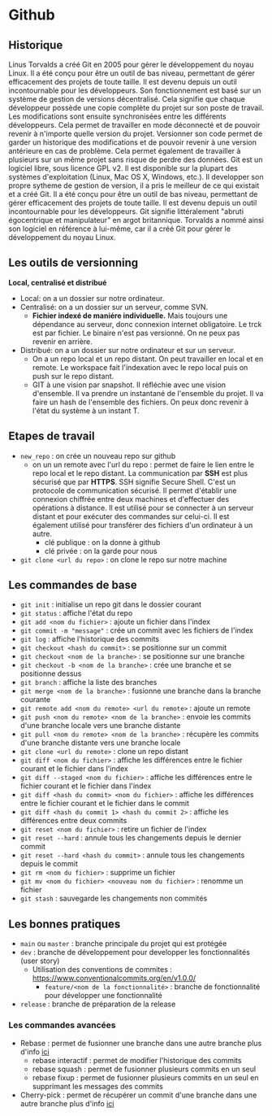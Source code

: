 # Github 

## Historique
Linus Torvalds  a créé Git en 2005 pour gérer le développement du noyau Linux. Il a été conçu pour être un outil de bas niveau, permettant de gérer efficacement des projets de toute taille. Il est devenu depuis un outil incontournable pour les développeurs.
Son fonctionnement est basé sur un système de gestion de versions décentralisé. Cela signifie que chaque développeur possède une copie complète du projet sur son poste de travail. Les modifications sont ensuite synchronisées entre les différents développeurs. Cela permet de travailler en mode déconnecté et de pouvoir revenir à n'importe quelle version du projet.
Versionner son code permet de garder un historique des modifications et de pouvoir revenir à une version antérieure en cas de problème. Cela permet également de travailler à plusieurs sur un même projet sans risque de perdre des données.
Git est un logiciel libre, sous licence GPL v2. Il est disponible sur la plupart des systèmes d'exploitation (Linux, Mac OS X, Windows, etc.).
Il developper son propre sytheme de gestion de version, il a pris le meilleur de ce qui existait et a créé Git. Il a été conçu pour être un outil de bas niveau, permettant de gérer efficacement des projets de toute taille. Il est devenu depuis un outil incontournable pour les développeurs. Git signifie littéralement "abruti égocentrique et manipulateur" en argot britannique. Torvalds a nommé ainsi son logiciel en référence à lui-même, car il a créé Git pour gérer le développement du noyau Linux.

## Les outils de versionning
**Local, centralisé et distribué**

- Local: on a un dossier sur notre ordinateur. 
- Centralisé: on a un dossier sur un serveur, comme SVN. 
  - **Fichier indexé de maniére individuelle.** Mais toujours une dépendance au serveur, donc connexion internet obligatoire. Le trck est par fichier. Le binaire n'est pas versionné. On ne peux pas revenir en arrière.
- Distribué: on a un dossier sur notre ordinateur et sur un serveur.
  - On a un repo local et un repo distant. On peut travailler en local et en remote. Le workspace fait l'indexation avec le repo local puis on push sur le repo distant. 
  - GIT à une vision par snapshot.  Il réfléchie avec une vision d'ensemble. Il va prendre un instantané de l'ensemble du projet. Il va faire un hash de l'ensemble des fichiers. On peux donc revenir à l'état du système à un instant T.

## Etapes de travail
- `new_repo` : on crée un nouveau repo sur github
  - on un un remote avec l'url du repo : permet de faire le lien entre le repo local et le repo distant. La communication par **SSH** est plus sécurisé que par **HTTPS**. SSH signifie Secure Shell. C'est un protocole de communication sécurisé. Il permet d'établir une connexion chiffrée entre deux machines et d'effectuer des opérations à distance. Il est utilisé pour se connecter à un serveur distant et pour exécuter des commandes sur celui-ci. Il est également utilisé pour transférer des fichiers d'un ordinateur à un autre. 
    - clé publique : on la donne à github
    - clé privée : on la garde pour nous
- `git clone <url du repo>` : on clone le repo sur notre machine
  

## Les commandes de base

- `git init` : initialise un repo git dans le dossier courant
- `git status` : affiche l'état du repo
- `git add <nom du fichier>` : ajoute un fichier dans l'index
- `git commit -m "message"` : crée un commit avec les fichiers de l'index
- `git log` : affiche l'historique des commits
- `git checkout <hash du commit>` : se positionne sur un commit
- `git checkout <nom de la branche>` : se positionne sur une branche
- `git checkout -b <nom de la branche>` : crée une branche et se positionne dessus
- `git branch` : affiche la liste des branches
- `git merge <nom de la branche>` : fusionne une branche dans la branche courante
- `git remote add <nom du remote> <url du remote>` : ajoute un remote
- `git push <nom du remote> <nom de la branche>` : envoie les commits d'une branche locale vers une branche distante
- `git pull <nom du remote> <nom de la branche>` : récupère les commits d'une branche distante vers une branche locale
- `git clone <url du remote>` : clone un repo distant
- `git diff <nom du fichier>` : affiche les différences entre le fichier courant et le fichier dans l'index
- `git diff --staged <nom du fichier>` : affiche les différences entre le fichier courant et le fichier dans l'index
- `git diff <hash du commit> <nom du fichier>` : affiche les différences entre le fichier courant et le fichier dans le commit
- `git diff <hash du commit 1> <hash du commit 2>` : affiche les différences entre deux commits
- `git reset <nom du fichier>` : retire un fichier de l'index
- `git reset --hard` : annule tous les changements depuis le dernier commit
- `git reset --hard <hash du commit>` : annule tous les changements depuis le commit
- `git rm <nom du fichier>` : supprime un fichier
- `git mv <nom du fichier> <nouveau nom du fichier>` : renomme un fichier
- `git stash` : sauvegarde les changements non commités

## Les bonnes pratiques
- `main` ou `master` : branche principale du projet qui est protégée
- `dev` : branche de développement pour developper les fonctionnalités (user story)
  - Utilisation des conventions de commites : https://www.conventionalcommits.org/en/v1.0.0/
    - `feature/<nom de la fonctionnalité>` : branche de fonctionnalité pour développer une fonctionnalité
- `release` : branche de préparation de la release

### Les commandes avancées
- Rebase : permet de fusionner une branche dans une autre branche plus d'info [ici](https://www.atlassian.com/git/tutorials/rewriting-history/git-rebase)
  - rebase interactif : permet de modifier l'historique des commits
  - rebase squash : permet de fusionner plusieurs commits en un seul
  - rebase fixup : permet de fusionner plusieurs commits en un seul en supprimant les messages des commits
- Cherry-pick : permet de récupérer un commit d'une branche dans une autre branche plus d'info [ici](https://www.atlassian.com/git/tutorials/cherry-pick)
